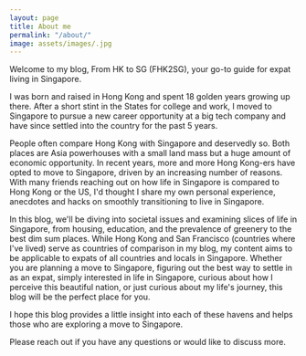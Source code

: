 ```yaml
---
layout: page
title: About me
permalink: "/about/"
image: assets/images/.jpg
---
```


Welcome to my blog, From HK to SG (FHK2SG), your go-to guide for expat living in Singapore. 

I was born and raised in Hong Kong and spent 18 golden years growing up there. After a short stint in the States for college and work, I moved to Singapore to pursue a new career opportunity at a big tech company and have since settled into the country for the past 5 years. 

People often compare Hong Kong with Singapore and deservedly so. Both places are Asia powerhouses with a small land mass but a huge amount of economic opportunity. In recent years, more and more Hong Kong-ers have opted to move to Singapore, driven by an increasing number of reasons. With many friends reaching out on how life in Singapore is compared to Hong Kong or the US, I'd thought I share my own personal experience, anecdotes and hacks on smoothly transitioning to live in Singapore.

In this blog, we'll be diving into societal issues and examining slices of life in Singapore, from housing, education, and the prevalence of greenery to the best dim sum places. While Hong Kong and San Francisco (countries where I've lived) serve as countries of comparison in my blog, my content aims to be applicable to expats of all countries and locals in Singapore. Whether you are planning a move to Singapore, figuring out the best way to settle in as an expat, simply interested in life in Singapore, curious about how I perceive this beautiful nation, or just curious about my life's journey, this blog will be the perfect place for you.

I hope this blog provides a little insight into each of these havens and helps those who are exploring a move to Singapore.

Please reach out if you have any questions or would like to discuss more.
